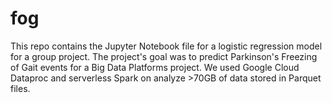 # fog

This repo contains the Jupyter Notebook file for a logistic regression model for a group project.
The project's goal was to predict Parkinson's Freezing of Gait events for a Big Data Platforms project.
We used Google Cloud Dataproc and serverless Spark on analyze >70GB of data stored in Parquet files.
